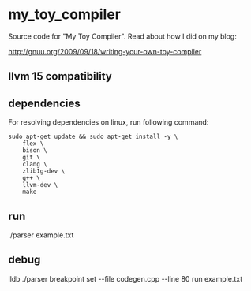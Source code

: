 # my_toy_compiler

Source code for "My Toy Compiler". Read about how I did on my blog:

http://gnuu.org/2009/09/18/writing-your-own-toy-compiler


## llvm 15 compatibility

## dependencies

For resolving dependencies on linux, run following command:

```
sudo apt-get update && sudo apt-get install -y \
    flex \
    bison \
    git \
    clang \
    zlib1g-dev \
    g++ \
    llvm-dev \
    make
```

## run 
./parser example.txt

## debug

lldb ./parser
breakpoint set --file codegen.cpp --line 80
run example.txt
